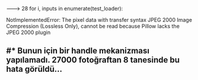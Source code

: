 ---> 28     for i, inputs in enumerate(test_loader):

NotImplementedError: The pixel data with transfer syntax JPEG 2000 Image Compression (Lossless Only), cannot be read because Pillow lacks the JPEG 2000 plugin


#* Bunun için bir handle mekanizması yapılamadı. 27000 fotoğraftan 8 tanesinde bu hata görüldü...
---------------------


